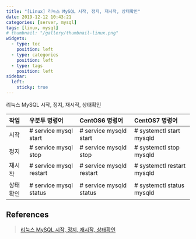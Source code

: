 ```yaml
---
title: "[Linux] 리눅스 MySQL 시작, 정지, 재시작, 상태확인"
date: 2019-12-12 10:43:21
categories: [server, mysql]
tags: [linux, mysql]
# thumbnail: "/gallery/thumbnail-linux.png"
widgets:
  - type: toc
    position: left
  - type: categories
    position: left
  - type: tags
    position: left
sidebar:
  left:
    sticky: true
---
```


리눅스 MySQL 시작, 정지, 재시작, 상태확인

| 작업 | 우분투 명령어 | CentOS6 명령어 | CentOS7 명령어 |
|:---|:----|:---|:---|
| 시작 | # service mysql start | # service mysqld start | # systemctl start mysqld |
| 정지 | # service mysql stop | # service mysqld stop | # systemctl stop mysqld |
| 재시작 | # service mysql restart | # service mysqld restart | # systemctl restart mysqld |
| 상태확인 | # service mysql status | # service mysqld status | # systemctl status mysqld |

## References
> [리눅스 MySQL 시작, 정지, 재시작, 상태확인](http://blog.naver.com/PostView.nhn?blogId=hailey_jo&logNo=221371629870&parentCategoryNo=&categoryNo=8&viewDate=&isShowPopularPosts=true&from=search)

<script src="https://ads-partners.coupang.com/g.js"></script>
<script>new PartnersCoupang.G({ id:390604 });</script>
